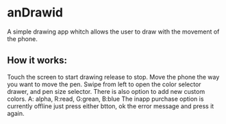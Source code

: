 # anDrawid

A simple drawing app whitch allows the user to draw with the movement of the phone.

How it works:
-------------
Touch the screen to start drawing release to stop.
Move the phone the way you want to move the pen.
Swipe from left to open the color selector drawer, and pen size selector.
There is also option to add new custom colors.
A: alpha, R:read, G:grean, B:blue
The inapp purchase option is currently offline just press either btton, ok the error message and press it again.
